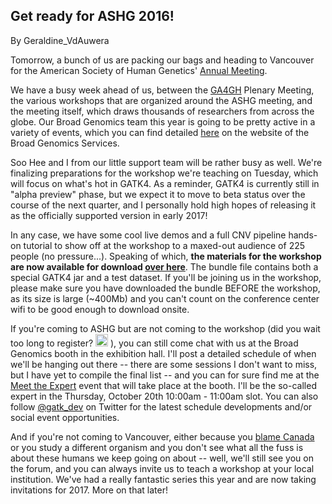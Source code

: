 ## Get ready for ASHG 2016!

By Geraldine_VdAuwera

<p>Tomorrow, a bunch of us are packing our bags and heading to Vancouver for the American Society of Human Genetics' <a rel="nofollow" href="http://www.ashg.org/2016meeting/">Annual Meeting</a>.</p>

<p>We have a busy week ahead of us, between the <a rel="nofollow" href="http://genomicsandhealth.org/">GA4GH</a> Plenary Meeting, the various workshops that are organized around the ASHG meeting, and the meeting itself, which draws thousands of researchers from across the globe. Our Broad Genomics team this year is going to be pretty active in a variety of events, which you can find detailed <a rel="nofollow" href="http://genomicinfo.broadinstitute.org/acton/media/13431/ashg2016-events?sid=TV2:3B3WTlOVr">here</a> on the website of the Broad Genomics Services.</p>

<p>Soo Hee and I from our little support team will be rather busy as well. We're finalizing preparations for the workshop we're teaching on Tuesday, which will focus on what's hot in GATK4. As a reminder, GATK4 is currently still in "alpha preview" phase, but we expect it to move to beta status over the course of the next quarter, and I personally hold high hopes of releasing it as the officially supported version in early 2017!</p>

<p>In any case, we have some cool live demos and a full CNV pipeline hands-on tutorial to show off at the workshop to a maxed-out audience of 225 people (no pressure...). Speaking of which, <strong>the materials for the workshop are now available for download <a rel="nofollow" href="https://software.broadinstitute.org/gatk/download/workshops">over here</a></strong>. The bundle file contains both a special GATK4 jar and a test dataset. If you'll be joining us in the workshop, please make sure you have downloaded the bundle BEFORE the workshop, as its size is large (~400Mb) and you can't count on the conference center wifi to be good enough to download onsite.</p>

<p>If you're coming to ASHG but are not coming to the workshop (did you wait too long to register? <img class="emoji" src="https://gatkforums.broadinstitute.org/resources/emoji/wink.png" title=";)" alt=";)" height="20"></img> ), you can still come chat with us at the Broad Genomics booth in the exhibition hall. I'll post a detailed schedule of when we'll be hanging out there -- there are some sessions I don't want to miss, but I have yet to compile the final list -- and you can for sure find me at the <a rel="nofollow" href="http://genomicinfo.broadinstitute.org/acton/media/13431/ashg2016-meet-the-experts?sid=TV2:vgJvSisQx">Meet the Expert</a> event that will take place at the booth. I'll be the so-called expert in the Thursday, October 20th 10:00am - 11:00am slot. You can also follow <a rel="nofollow" href="https://twitter.com/gatk_dev?ref_src=twsrc%5Egoogle%7Ctwcamp%5Eserp%7Ctwgr%5Eauthor">@gatk_dev</a> on Twitter for the latest schedule developments and/or social event opportunities.</p>

<p>And if you're not coming to Vancouver, either because you <a rel="nofollow" href="https://www.youtube.com/watch?v=bOR38552MJA">blame Canada</a> or you study a different organism and you don't see what all the fuss is about these humans we keep going on about -- well, we'll still see you on the forum, and you can always invite us to teach a workshop at your local institution. We've had a really fantastic series this year and are now taking invitations for 2017. More on that later!</p>
